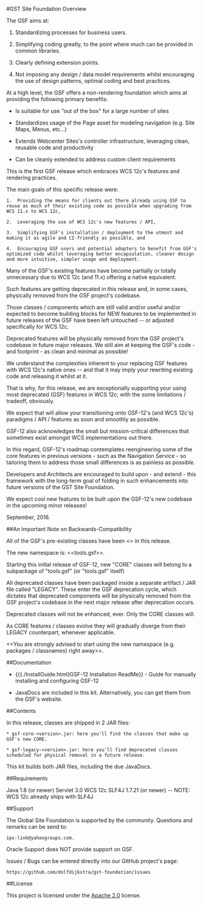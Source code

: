 <!--
 Copyright 2012 Oracle Corporation. All Rights Reserved.

 Licensed under the Apache License, Version 2.0 (the "License");
 you may not use this file except in compliance with the License.
 You may obtain a copy of the License at

 http://www.apache.org/licenses/LICENSE-2.0

 Unless required by applicable law or agreed to in writing, software
 distributed under the License is distributed on an "AS IS" BASIS,
 WITHOUT WARRANTIES OR CONDITIONS OF ANY KIND, either express or implied.
 See the License for the specific language governing permissions and
 limitations under the License.
-->

#GST Site Foundation Overview

The GSF aims at:

1.	Standardizing processes for business users.
	
2.	Simplifying coding greatly, to the point where much can be provided in common libraries.

3.	Clearly defining extension points.
	
4.	Not imposing any design / data model requirements whilst encouraging the use of design patterns, optimal coding and best practices.   

At a high level, the GSF offers a non-rendering foundation which aims at providing the following primary benefits:

*	Is suitable for use "out of the box" for a large number of sites

*	Standardizes usage of the Page asset for modeling navigation (e.g. Site Maps, Menus, etc...)
	
*	Extends Webcenter Sites's controller infrastructure, leveraging clean, reusable code and productivity 

*	Can be cleanly extended to address custom client requirements

This is the first GSF release which embraces WCS 12c's features and rendering practices.

The main goals of this specific release were:

	1.	Providing the means for clients out there already using GSF to reuse as much of their existing code as possible when upgrading from WCS 11.x to WCS 12c,

	2.	Leveraging the use of WCS 12c's new features / API,

	3.	Simplifying GSF's installation / deployment to the utmost and making it as agile and CI-friendly as possible, and

	4.	Encouraging GSF users and potential adopters to benefit from GSF's optimized code whilst leveraging better encapsulation, cleaner design and more intuitive, simpler usage and deployment.

Many of the GSF's existing features have become partially or totally unnecessary due to WCS 12c (and 11.x) offering a native equivalent.

Such features are getting deprecated in this release and, in some cases, physically removed from the GSF project's codebase.

Those classes / components which are still valid and/or useful and/or expected to become building blocks for NEW features to be
implemented in future releases of the GSF have been left untouched -- or adjusted specifically for WCS 12c.

Deprecated features will be physically removed from the GSF project's codebase in future major releases. We still aim at keeping the GSF's code - and footprint - as clean and minimal as possible!

We understand the complexities inherent to your replacing GSF features with WCS 12c's native ones -- and that it may imply
your rewriting existing code and releasing it whilst at it.

That is why, for this release, we are exceptionally supporting your using most deprecated (GSF) features in WCS 12c; with
the some limitations / tradeoff, obviously.

We expect that will allow your transitioning onto GSF-12's (and WCS 12c's) paradigms / API / features as
soon and smoothly as possible.

GSF-12 also acknowledges the small but mission-critical differences that sometimes exist amongst WCS implementations
out there.

In this regard, GSF-12's roadmap contemplates reengineering some of the core features in previous versions - such as the
Navigation Service - so tailoring them to address those small differences is as painless as possible.

Developers and Architects are encouraged to build upon - and extend - this framework with the long-term goal of folding
in such enhancements into future versions of the GST Site Foundation.

We expect cool new features to be built upon the GSF-12's new codebase in the upcoming minor releases!

September, 2016.

##An Important Note on Backwards-Compatibility

All of the GSF's pre-existing classes have been <<deprecated>> in this release.

The new namespace is: <<tools.gsf>>.

Starting this initial release of GSF-12, new "CORE" classes will belong to a subpackage of "tools.gsf" (or "tools.gsf" itself) 

All deprecated classes have been packaged inside a separate artifact / JAR file called "LEGACY". These enter the GSF	deprecation cycle, which dictates that deprecated components will be physically removed from the GSF project's codebase in the next major release after deprecation occurs.

Deprecated classes will not be enhanced, ever. Only the CORE classes will.

As CORE features / classes evolve they will gradually diverge from their LEGACY counterpart, whenever applicable.  

<<You are strongly advised to start using the new namespace (e.g. packages / classnames) right away>>. 

##Documentation

* {{{./InstallGuide.html}GSF-12 Installation ReadMe}} - Guide for manually installing and configuring GSF-12

* JavaDocs are included in this kit. Alternatively, you can get them from the GSF's website.

##Contents

In this release, classes are shipped in 2 JAR files:
    
	* gsf-core-<version>.jar: here you'll find the classes that make up GSF's new CORE.    
    
	* gsf-legacy-<version>.jar: here you'll find deprecated classes scheduled for physical removal in a future release.
	
This kit builds both JAR files, including the due JavaDocs. 

##Requirements

Java 1.8 (or newer)
Servlet 3.0
WCS 12c
SLF4J 1.7.21 (or newer) -- NOTE: WCS 12c already ships with SLF4J

##Support

The Global Site Foundation is supported by the community. Questions and remarks can be send to:

	ips-link@yahoogroups.com. 

Oracle Support does NOT provide support on GSF.

Issues / Bugs can be entered directly into our GitHub project's page:

	https://github.com/dolfdijkstra/gst-foundation/issues

##License

This project is licensed under the [Apache 2.0](http://www.apache.org/licenses/LICENSE-2.0.html) license.

